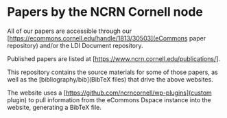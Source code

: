 # Papers by the NCRN Cornell node
All of our papers are accessible through our [https://ecommons.cornell.edu/handle/1813/30503](eCommons paper repository) and/or the LDI Document repository. 

Published papers are listed at [https://www.ncrn.cornell.edu/publications/].

This repository contains the source materials for some of those papers, as well as the [bibliography/bib](BibTeX files) that drive the above websites. 

The website uses a [https://github.com/ncrncornell/wp-plugins](custom plugin) to pull information from the eCommons Dspace instance into the website, generating a BibTeX file.

